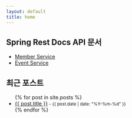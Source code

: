 ```yaml
---
layout: default
title: home
---
```



<h2>Spring Rest Docs API 문서</h2>
<ul>
  <li>
    <a href="/docs/member-service/">Member Service</a>
  </li>
  <li>
    <a href="/docs/event-service/index.html">Event Service</a>
  </li>
</ul>

<h2>최근 포스트</h2>

<ul>
  {% for post in site.posts %}
    <li>
      <a href="{{ post.url }}">{{ post.title }}</a>
      <small> - {{ post.date | date: "%Y-%m-%d" }}</small>
    </li>
  {% endfor %}
</ul>
